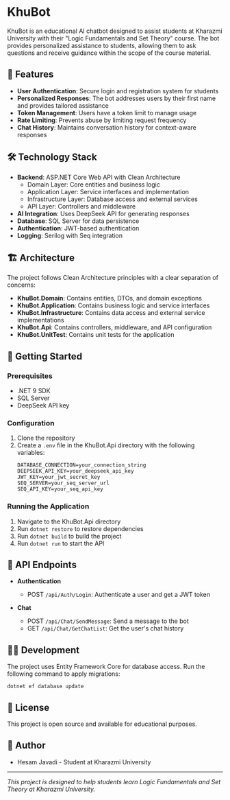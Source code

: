 # KhuBot

KhuBot is an educational AI chatbot designed to assist students at Kharazmi University with their "Logic Fundamentals and Set Theory" course. The bot provides personalized assistance to students, allowing them to ask questions and receive guidance within the scope of the course material.

## 🌟 Features

- **User Authentication**: Secure login and registration system for students
- **Personalized Responses**: The bot addresses users by their first name and provides tailored assistance
- **Token Management**: Users have a token limit to manage usage
- **Rate Limiting**: Prevents abuse by limiting request frequency
- **Chat History**: Maintains conversation history for context-aware responses

## 🛠️ Technology Stack

- **Backend**: ASP.NET Core Web API with Clean Architecture
  - Domain Layer: Core entities and business logic
  - Application Layer: Service interfaces and implementation
  - Infrastructure Layer: Database access and external services
  - API Layer: Controllers and middleware
- **AI Integration**: Uses DeepSeek API for generating responses
- **Database**: SQL Server for data persistence
- **Authentication**: JWT-based authentication
- **Logging**: Serilog with Seq integration

## 🏗️ Architecture

The project follows Clean Architecture principles with a clear separation of concerns:

- **KhuBot.Domain**: Contains entities, DTOs, and domain exceptions
- **KhuBot.Application**: Contains business logic and service interfaces
- **KhuBot.Infrastructure**: Contains data access and external service implementations
- **KhuBot.Api**: Contains controllers, middleware, and API configuration
- **KhuBot.UnitTest**: Contains unit tests for the application

## 🚀 Getting Started

### Prerequisites

- .NET 9 SDK
- SQL Server
- DeepSeek API key

### Configuration

1. Clone the repository
2. Create a `.env` file in the KhuBot.Api directory with the following variables:
   ```
   DATABASE_CONNECTION=your_connection_string
   DEEPSEEK_API_KEY=your_deepseek_api_key
   JWT_KEY=your_jwt_secret_key
   SEQ_SERVER=your_seq_server_url
   SEQ_API_KEY=your_seq_api_key
   ```

### Running the Application

1. Navigate to the KhuBot.Api directory
2. Run `dotnet restore` to restore dependencies
3. Run `dotnet build` to build the project
4. Run `dotnet run` to start the API

## 📝 API Endpoints

- **Authentication**
  - POST `/api/Auth/Login`: Authenticate a user and get a JWT token

- **Chat**
  - POST `/api/Chat/SendMessage`: Send a message to the bot
  - GET `/api/Chat/GetChatList`: Get the user's chat history

## 👨‍💻 Development

The project uses Entity Framework Core for database access. Run the following command to apply migrations:

```
dotnet ef database update
```

## 📄 License

This project is open source and available for educational purposes.

## 👤 Author

- Hesam Javadi - Student at Kharazmi University

---

*This project is designed to help students learn Logic Fundamentals and Set Theory at Kharazmi University.*
